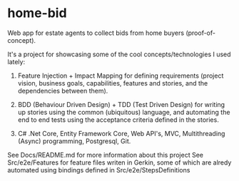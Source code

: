 # home-bid
Web app for estate agents to collect bids from home buyers (proof-of-concept).

It's a project for showcasing some of the cool concepts/technologies I used lately: 

1. Feature Injection + Impact Mapping for defining requirements (project vision, business goals, capabilities, features and stories, and the dependencies between them).

2. BDD (Behaviour Driven Design) + TDD (Test Driven Design) for writing up stories using the common (ubiquitous) language, and automating the end to end tests using the acceptance criteria defined in the stories.

3. C# .Net Core, Entity Framework Core, Web API's, MVC, Multithreading (Async) programming, Postgresql, Git.

See Docs/README.md for more information about this project
See Src/e2e/Features for feature files writen in Gerkin, some of which are alredy automated using bindings defined in Src/e2e/StepsDefinitions
